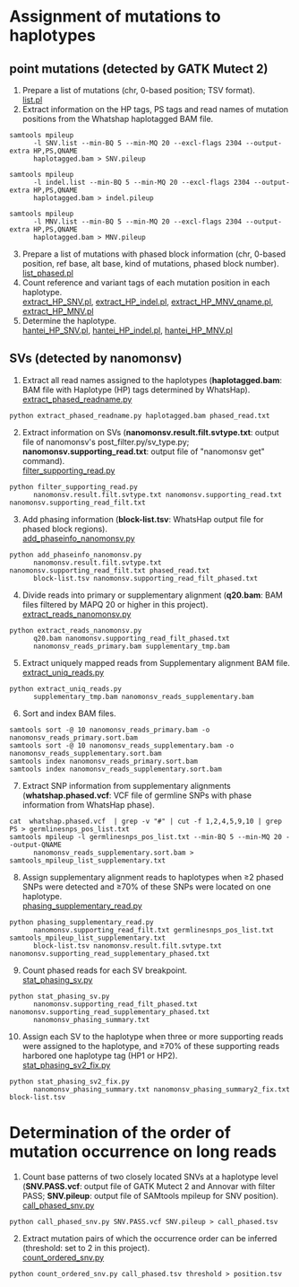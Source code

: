 # Assignment of mutations to haplotypes
## point mutations (detected by GATK Mutect 2)
1. Prepare a list of mutations (chr, 0-based position; TSV format).  
[list.pl](./list.pl)  
2. Extract information on the HP tags, PS tags and read names of mutation positions from the Whatshap haplotagged BAM file.  
```
samtools mpileup  
      -l SNV.list --min-BQ 5 --min-MQ 20 --excl-flags 2304 --output-extra HP,PS,QNAME
      haplotagged.bam > SNV.pileup
```  
```
samtools mpileup  
      -l indel.list --min-BQ 5 --min-MQ 20 --excl-flags 2304 --output-extra HP,PS,QNAME  
      haplotagged.bam > indel.pileup
```  
```
samtools mpileup  
      -l MNV.list --min-BQ 5 --min-MQ 20 --excl-flags 2304 --output-extra HP,PS,QNAME  
      haplotagged.bam > MNV.pileup
```  
3. Prepare a list of mutations with phased block information (chr, 0-based position, ref base, alt base, kind of mutations, phased block number).  
[list_phased.pl](./list_phased.pl)  
4. Count reference and variant tags of each mutation position in each haplotype.  
[extract_HP_SNV.pl](./extract_HP_SNV.pl), [extract_HP_indel.pl](./extract_HP_indel.pl), [extract_HP_MNV_qname.pl](./extract_HP_MNV_qname.pl), [extract_HP_MNV.pl](./extract_HP_MNV.pl)  
5. Determine the haplotype.  
[hantei_HP_SNV.pl](./hantei_HP_SNV.pl), [hantei_HP_indel.pl](./hantei_HP_indel.pl), [hantei_HP_MNV.pl](./hantei_HP_MNV.pl)  

## SVs (detected by nanomonsv)
1. Extract all read names assigned to the haplotypes (**haplotagged.bam**: BAM file with Haplotype (HP) tags determined by WhatsHap).
[extract_phased_readname.py](./extract_phased_readname.py)  
```
python extract_phased_readname.py haplotagged.bam phased_read.txt
```  
2. Extract information on SVs (**nanomonsv.result.filt.svtype.txt**: output file of nanomonsv's post_filter.py/sv_type.py; **nanomonsv.supporting_read.txt**: output file of "nanomonsv get" command).  
[filter_supporting_read.py](./filter_supporting_read.py)  
```
python filter_supporting_read.py
      nanomonsv.result.filt.svtype.txt nanomonsv.supporting_read.txt nanomonsv.supporting_read_filt.txt
```
3. Add phasing information (**block-list.tsv**: WhatsHap output file for phased block regions).  
[add_phaseinfo_nanomonsv.py](./add_phaseinfo_nanomonsv.py)  
```
python add_phaseinfo_nanomonsv.py
      nanomonsv.result.filt.svtype.txt nanomonsv.supporting_read_filt.txt phased_read.txt  
      block-list.tsv nanomonsv.supporting_read_filt_phased.txt
```  
4. Divide reads into primary or supplementary alignment (**q20.bam**: BAM files filtered by MAPQ 20 or higher in this project).  
[extract_reads_nanomonsv.py](./extract_reads_nanomonsv.py)  
```
python extract_reads_nanomonsv.py  
      q20.bam nanomonsv.supporting_read_filt_phased.txt  
      nanomonsv_reads_primary.bam supplementary_tmp.bam
```  
5. Extract uniquely mapped reads from Supplementary alignment BAM file.  
[extract_uniq_reads.py](./extract_uniq_reads.py)  
```
python extract_uniq_reads.py  
      supplementary_tmp.bam nanomonsv_reads_supplementary.bam
```  
6. Sort and index BAM files.  
```
samtools sort -@ 10 nanomonsv_reads_primary.bam -o nanomonsv_reads_primary.sort.bam  
samtools sort -@ 10 nanomonsv_reads_supplementary.bam -o nanomonsv_reads_supplementary.sort.bam  
samtools index nanomonsv_reads_primary.sort.bam  
samtools index nanomonsv_reads_supplementary.sort.bam
```  
7. Extract SNP information from supplementary alignments (**whatshap.phased.vcf**: VCF file of germline SNPs with phase information from WhatsHap phase).  
```
cat  whatshap.phased.vcf  | grep -v "#" | cut -f 1,2,4,5,9,10 | grep PS > germlinesnps_pos_list.txt  
samtools mpileup -l germlinesnps_pos_list.txt --min-BQ 5 --min-MQ 20 --output-QNAME  
      nanomonsv_reads_supplementary.sort.bam > samtools_mpileup_list_supplementary.txt
```  
8. Assign supplementary alignment reads to haplotypes when ≥2 phased SNPs were detected and ≥70% of these SNPs were located on one haplotype.  
[phasing_supplementary_read.py](./phasing_supplementary_read.py)  
```
python phasing_supplementary_read.py  
      nanomonsv.supporting_read_filt.txt germlinesnps_pos_list.txt samtools_mpileup_list_supplementary.txt  
      block-list.tsv nanomonsv.result.filt.svtype.txt nanomonsv.supporting_read_supplementary_phased.txt
```  
9. Count phased reads for each SV breakpoint.  
[stat_phasing_sv.py](./stat_phasing_sv.py)  
```
python stat_phasing_sv.py  
      nanomonsv.supporting_read_filt_phased.txt nanomonsv.supporting_read_supplementary_phased.txt  
      nanomonsv_phasing_summary.txt
```  
10. Assign each SV to the haplotype when three or more supporting reads were assigned to the haplotype, and ≥70% of these supporting reads harbored one haplotype tag (HP1 or HP2).  
[stat_phasing_sv2_fix.py](./stat_phasing_sv2_fix.py)  
```
python stat_phasing_sv2_fix.py  
      nanomonsv_phasing_summary.txt nanomonsv_phasing_summary2_fix.txt block-list.tsv
```  

# Determination of the order of mutation occurrence on long reads  
1. Count base patterns of two closely located SNVs at a haplotype level (**SNV.PASS.vcf**: output file of GATK Mutect 2 and Annovar with filter PASS; **SNV.pileup**: output file of SAMtools mpileup for SNV position).  
[call_phased_snv.py](./call_phased_snv.py)  
```
python call_phased_snv.py SNV.PASS.vcf SNV.pileup > call_phased.tsv
```  
2. Extract mutation pairs of which the occurrence order can be inferred (threshold: set to 2 in this project).  
[count_ordered_snv.py](./count_ordered_snv.py)  
```
python count_ordered_snv.py call_phased.tsv threshold > position.tsv
```

